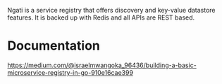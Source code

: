 Ngati is a service registry that offers discovery and key-value datastore features. It is backed up with Redis and all APIs are REST based.

# Documentation
[
](https://medium.com/@israelmwangoka_96436/building-a-basic-microservice-registry-in-go-910e16cae399)https://medium.com/@israelmwangoka_96436/building-a-basic-microservice-registry-in-go-910e16cae399














